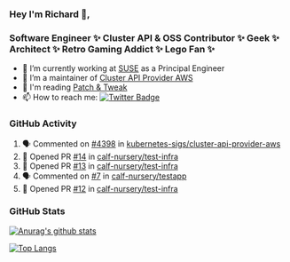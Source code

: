 ### Hey I'm Richard 👋, 

<h3 align="left">Software Engineer ✨ Cluster API & OSS Contributor ✨ Geek ✨ Architect ✨ Retro Gaming Addict ✨ Lego Fan ✨</h3>

- 🔭 I’m currently working at [SUSE](https://www.suse.com/) as a Principal Engineer
- 👯 I’m a maintainer of [Cluster API Provider AWS](https://github.com/kubernetes-sigs/cluster-api-provider-aws)
- 💬 I'm reading [Patch & Tweak](https://bjooks.com/products/patch-tweak-exploring-modular-synthesis)
- 📫 How to reach me: [![Twitter Badge](https://img.shields.io/badge/-@fruit_case-00acee?style=flat&logo=Twitter&logoColor=white)](https://twitter.com/intent/follow?screen_name=fruit_case "Follow on Twitter")

### GitHub Activity 

<!--START_SECTION:activity-->
1. 🗣 Commented on [#4398](https://github.com/kubernetes-sigs/cluster-api-provider-aws/pull/4398#issuecomment-1683947507) in [kubernetes-sigs/cluster-api-provider-aws](https://github.com/kubernetes-sigs/cluster-api-provider-aws)
2. 💪 Opened PR [#14](https://github.com/calf-nursery/test-infra/pull/14) in [calf-nursery/test-infra](https://github.com/calf-nursery/test-infra)
3. 💪 Opened PR [#13](https://github.com/calf-nursery/test-infra/pull/13) in [calf-nursery/test-infra](https://github.com/calf-nursery/test-infra)
4. 🗣 Commented on [#7](https://github.com/calf-nursery/testapp/pull/7#issuecomment-1683833179) in [calf-nursery/testapp](https://github.com/calf-nursery/testapp)
5. 💪 Opened PR [#12](https://github.com/calf-nursery/test-infra/pull/12) in [calf-nursery/test-infra](https://github.com/calf-nursery/test-infra)
<!--END_SECTION:activity-->

### GitHub Stats

[![Anurag's github stats](https://github-readme-stats.vercel.app/api?username=richardcase&count_private=true&show_icons=true)](https://github.com/anuraghazra/github-readme-stats)

[![Top Langs](https://github-readme-stats.vercel.app/api/top-langs/?username=richardcase&hide=html&layout=compact)](https://github.com/anuraghazra/github-readme-stats)
